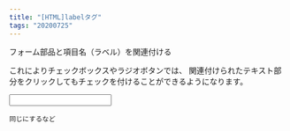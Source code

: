 ```yaml
---
title: "[HTML]labelタグ"
tags: "20200725"
---
```


フォーム部品と項目名（ラベル）を関連付ける

これによりチェックボックスやラジオボタンでは、 関連付けられたテキスト部分をクリックしてもチェックを付けることができるようになります。

<label class="aaa"><label>

<input id="aaa">
    
    同じにするなど
